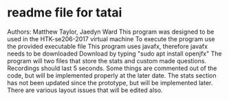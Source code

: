 # readme file for tatai
Authors: Matthew Taylor, Jaedyn Ward
This program was designed to be used in the HTK-se206-2017 virtual machine
To execute the program use the provided executable file
This program uses javafx, therefore javafx needs to be downloaded
Download by typing "sudo apt install openjfx"
The program will two files that store the stats and custom made questions.
Recordings should last 5 seconds.
Some things are commented out of the code, but will be implemented properly at the later date.
The stats section has not been updated since the prototype, but will be implemented later.
There are various layout issues that will be edited also.
